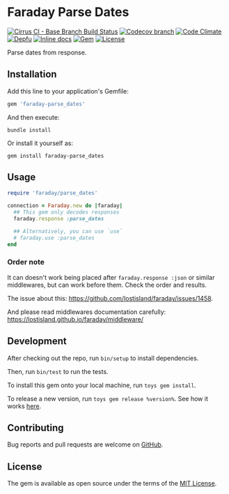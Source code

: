 # Faraday Parse Dates

[![Cirrus CI - Base Branch Build Status](https://img.shields.io/cirrus/github/AlexWayfer/faraday-parse_dates?style=flat-square)](https://cirrus-ci.com/github/AlexWayfer/faraday-parse_dates)
[![Codecov branch](https://img.shields.io/codecov/c/github/AlexWayfer/faraday-parse_dates/main.svg?style=flat-square)](https://codecov.io/gh/AlexWayfer/faraday-parse_dates)
[![Code Climate](https://img.shields.io/codeclimate/maintainability/AlexWayfer/faraday-parse_dates.svg?style=flat-square)](https://codeclimate.com/github/AlexWayfer/faraday-parse_dates)
[![Depfu](https://img.shields.io/depfu/AlexWayfer/faraday-parse_dates?style=flat-square)](https://depfu.com/repos/github/AlexWayfer/faraday-parse_dates)
[![Inline docs](https://inch-ci.org/github/AlexWayfer/faraday-parse_dates.svg?branch=main)](https://inch-ci.org/github/AlexWayfer/faraday-parse_dates)
[![Gem](https://img.shields.io/gem/v/faraday-parse_dates.svg?style=flat-square)](https://rubygems.org/gems/faraday-parse_dates)
[![License](https://img.shields.io/github/license/AlexWayfer/faraday-parse_dates.svg?style=flat-square)](LICENSE.md)

Parse dates from response.

## Installation

Add this line to your application's Gemfile:

```ruby
gem 'faraday-parse_dates'
```

And then execute:

```shell
bundle install
```

Or install it yourself as:

```shell
gem install faraday-parse_dates
```

## Usage

```ruby
require 'faraday/parse_dates'

connection = Faraday.new do |faraday|
  ## This gem only decodes responses
  faraday.response :parse_dates

  ## Alternatively, you can use `use`
  # faraday.use :parse_dates
end
```

### Order note

It can doesn't work being placed after `faraday.response :json` or similar middlewares,
but can work before them. Check the order and results.

The issue about this: https://github.com/lostisland/faraday/issues/1458.

And please read middlewares documentation carefully: https://lostisland.github.io/faraday/middleware/

## Development

After checking out the repo, run `bin/setup` to install dependencies.

Then, run `bin/test` to run the tests.

To install this gem onto your local machine, run `toys gem install`.

To release a new version, run `toys gem release %version%`.
See how it works [here](https://github.com/AlexWayfer/gem_toys#release).

## Contributing

Bug reports and pull requests are welcome on [GitHub](https://github.com/AlexWayfer/faraday-parse_dates).

## License

The gem is available as open source under the terms of the [MIT License](https://opensource.org/licenses/MIT).
